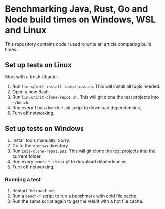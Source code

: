 # Benchmarking Java, Rust, Go and Node build times on Windows, WSL and Linux

This repository contains code I used to write an article comparing build times.

## Set up tests on Linux

Start with a fresh Ubuntu.

1. Run `linux/init-install-toolchains.sh`. This will install all tools needed.
1. Open a new Bash.
1. Run `linux/init-clone-repos.sh`. This will git clone the test projects into `~/bench`.
1. Run every `linux/bench-*.sh` script to download dependencies.
1. Turn off networking.

## Set up tests on Windows

1. Install tools manually. Sorry.
1. Go to the `windows` directory.
1. Run `init-clone-repos.ps1`. This will git clone the test projects into the current folder.
1. Run every `bench-*.sh` script to download dependencies.
1. Turn off networking.

### Running a test

1. Restart the machine.
1. Run a `bench-*` script to run a benchmark with cold file cache.
1. Run the same script again to get the result with a hot file cache.
